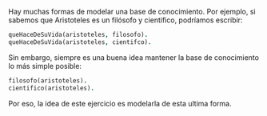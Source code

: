 Hay muchas formas de modelar una base de conocimiento. Por ejemplo, si sabemos que Aristoteles es un filósofo y cientifico, podríamos escribir:

```prolog
queHaceDeSuVida(aristoteles, filosofo).
queHaceDeSuVida(aristoteles, cientifco).
```

Sin embargo, siempre es una buena idea mantener la base de conocimiento lo más simple posible:

```prolog
filosofo(aristoteles).
cientifico(aristoteles).
```

Por eso, la idea de este ejercicio es modelarla de esta ultima forma.


